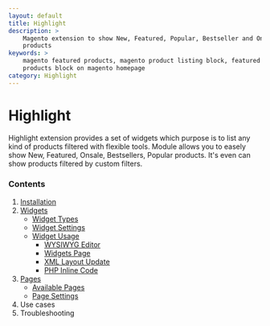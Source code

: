 ```yaml
---
layout: default
title: Highlight
description: >
    Magento extension to show New, Featured, Popular, Bestseller and OnSale
    products
keywords: >
    magento featured products, magento product listing block, featured
    products block on magento homepage
category: Highlight
---
```


# Highlight

Highlight extension provides a set of widgets which purpose is to list any kind
of products filtered with flexible tools. Module allows you to easely show New,
Featured, Onsale, Bestsellers, Popular products. It's even can show products 
filtered by custom filters.

### Contents

1. [Installation](installation/)
2. [Widgets](widgets/)
    - [Widget Types](widgets/#highlight-widgets)
    - [Widget Settings](widgets/settings/)
    - [Widget Usage](widgets/usage/)
        - [WYSIWYG Editor](widgets/usage/#wysiwyg-editor)
        - [Widgets Page](widgets/usage/#widgets-page)
        - [XML Layout Update](widgets/usage/#xml-layout-update)
        - [PHP Inline Code](widgets/usage/#php-inline-code)
3. [Pages](pages/)
    - [Available Pages](pages/#available-pages)
    - [Page Settings](pages/#settings)
4. Use cases
5. Troubleshooting
